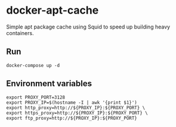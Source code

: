 # docker-apt-cache

Simple apt package cache using Squid to speed up building heavy containers.

## Run

```
docker-compose up -d
```

## Environment variables
```
export PROXY_PORT=3128
export PROXY_IP=$(hostname -I | awk '{print $1}')
export http_proxy=http://${PROXY_IP}:${PROXY_PORT} \
export https_proxy=http://${PROXY_IP}:${PROXY_PORT} \
export ftp_proxy=http://${PROXY_IP}:${PROXY_PORT}
```
